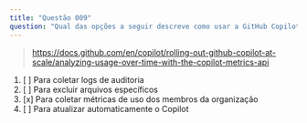 ```yaml
---
title: "Questão 009"
question: "Qual das opções a seguir descreve como usar a GitHub Copilot's Productivity API?"
---
```



> https://docs.github.com/en/copilot/rolling-out-github-copilot-at-scale/analyzing-usage-over-time-with-the-copilot-metrics-api
1. [ ] Para coletar logs de auditoria
1. [ ] Para excluir arquivos específicos
1. [x] Para coletar métricas de uso dos membros da organização
1. [ ] Para atualizar automaticamente o Copilot
